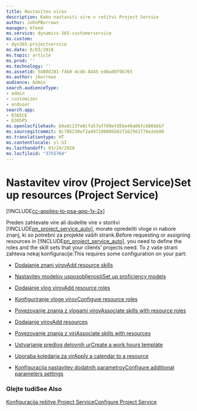 ```yaml
---
title: Nastavitev virov
description: Kako nastaviti vire v rešitvi Project Service
author: JohnPBurrows
manager: kfend
ms.service: dynamics-365-customerservice
ms.custom:
- dyn365-projectservice
ms.date: 8/03/2018
ms.topic: article
ms.prod: ''
ms.technology: ''
ms.assetid: 5480d281-f4b0-4cdb-8445-e40ad0f9b765
ms.author: jburrows
audience: Admin
search.audienceType:
- admin
- customizer
- enduser
search.app:
- D365CE
- D365PS
ms.openlocfilehash: b8adc23fe8cfa57affd9efd5be40a06fc686bbb7
ms.sourcegitcommit: 8c786230ef2a497280885b827162561776e2eb00
ms.translationtype: HT
ms.contentlocale: sl-SI
ms.lasthandoff: 03/24/2020
ms.locfileid: "3755764"
---
```

# <a name="set-up-resources-project-service"></a><span data-ttu-id="89bb8-103">Nastavitev virov (Project Service)</span><span class="sxs-lookup"><span data-stu-id="89bb8-103">Set up resources (Project Service)</span></span>

[!INCLUDE[cc-applies-to-psa-app-1x-2x](../includes/cc-applies-to-psa-app-1x-2x.md)]

<span data-ttu-id="89bb8-104">Preden zahtevate vire ali dodelite vire v storitvi [!INCLUDE[pn_project_service_auto](../includes/pn-project-service-auto.md)], morate opredeliti vloge in nabore znanj, ki so potrebni za projekte vaših strank.</span><span class="sxs-lookup"><span data-stu-id="89bb8-104">Before requesting or assigning resources in [!INCLUDE[pn_project_service_auto](../includes/pn-project-service-auto.md)], you need to define the roles and the skill sets that your clients’ projects need.</span></span> <span data-ttu-id="89bb8-105">To z vaše strani zahteva nekaj konfiguracije:</span><span class="sxs-lookup"><span data-stu-id="89bb8-105">This requires some configuration on your part:</span></span>  
  
-   [<span data-ttu-id="89bb8-106">Dodajanje znanj virov</span><span class="sxs-lookup"><span data-stu-id="89bb8-106">Add resource skills</span></span>](../project-service/add-resource-skills.md)  
  
-   [<span data-ttu-id="89bb8-107">Nastavitev modelov usposobljenosti</span><span class="sxs-lookup"><span data-stu-id="89bb8-107">Set up proficiency models</span></span>](../project-service/set-up-proficiency-models.md)  
  
-   [<span data-ttu-id="89bb8-108">Dodajanje vlog virov</span><span class="sxs-lookup"><span data-stu-id="89bb8-108">Add resource roles</span></span>](../project-service/add-resource-roles.md)  
  
-   [<span data-ttu-id="89bb8-109">Konfiguriranje vloge virov</span><span class="sxs-lookup"><span data-stu-id="89bb8-109">Configure resource roles</span></span>](../project-service/configure-resource-roles.md)  
  
-   [<span data-ttu-id="89bb8-110">Povezovanje znanja z vlogami virov</span><span class="sxs-lookup"><span data-stu-id="89bb8-110">Associate skills with resource roles</span></span>](../project-service/associate-skills-with-resource-roles.md)  
  
-   [<span data-ttu-id="89bb8-111">Dodajanje virov</span><span class="sxs-lookup"><span data-stu-id="89bb8-111">Add resources</span></span>](../project-service/add-resources.md)  
  
-   [<span data-ttu-id="89bb8-112">Povezovanje znanja z viri</span><span class="sxs-lookup"><span data-stu-id="89bb8-112">Associate skills with resources</span></span>](../project-service/associate-skills-with-resources.md)  
  
-   [<span data-ttu-id="89bb8-113">Ustvarjanje predlog delovnih ur</span><span class="sxs-lookup"><span data-stu-id="89bb8-113">Create a work hours template</span></span>](../project-service/create-work-hours-template.md)  
  
-   [<span data-ttu-id="89bb8-114">Uporaba koledarja za vir</span><span class="sxs-lookup"><span data-stu-id="89bb8-114">Apply a calendar to a resource</span></span>](../project-service/apply-calendar-resource.md)  
  
-   [<span data-ttu-id="89bb8-115">Konfiguracija nastavitev dodatnih parametrov</span><span class="sxs-lookup"><span data-stu-id="89bb8-115">Configure additional parameters settings</span></span>](../project-service/configure-additional-parameters-settings.md)  
  
### <a name="see-also"></a><span data-ttu-id="89bb8-116">Glejte tudi</span><span class="sxs-lookup"><span data-stu-id="89bb8-116">See Also</span></span>  
 [<span data-ttu-id="89bb8-117">Konfiguracija rešitve Project Service</span><span class="sxs-lookup"><span data-stu-id="89bb8-117">Configure Project Service</span></span>](../project-service/configure.md)
